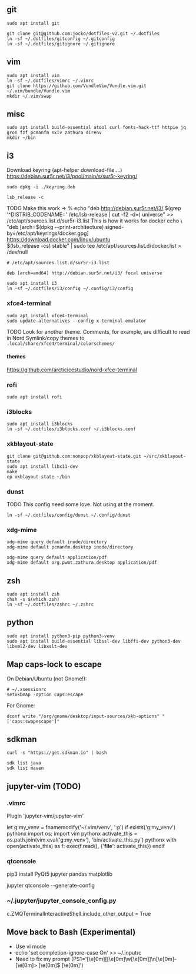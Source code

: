 ## git

```
sudo apt install git
```

```
git clone git@github.com:jocko/dotfiles-v2.git ~/.dotfiles
ln -sf ~/.dotfiles/gitconfig ~/.gitconfig
ln -sf ~/.dotfiles/gitignore ~/.gitignore
```

## vim

```
sudo apt install vim
ln -sf ~/.dotfiles/vimrc ~/.vimrc
git clone https://github.com/VundleVim/Vundle.vim.git ~/.vim/bundle/Vundle.vim
mkdir ~/.vim/swap
```

## misc

```
sudo apt install build-essential atool curl fonts-hack-ttf httpie jq gron fzf pcmanfm sxiv zathura direnv
mkdir ~/bin
```

## i3

Download keyring (apt-helper download-file ...)
https://debian.sur5r.net/i3/pool/main/s/sur5r-keyring/
```
sudo dpkg -i ./keyring.deb
```

```
lsb_release -c
```

TODO Make this work
-> % echo "deb http://debian.sur5r.net/i3/ $(grep '^DISTRIB_CODENAME=' /etc/lsb-release | cut -f2 -d=) universe" >> /etc/apt/sources.list.d/sur5r-i3.list
This is how it works for docker
      echo \
        "deb [arch=$(dpkg --print-architecture) signed-by=/etc/apt/keyrings/docker.gpg] https://download.docker.com/linux/ubuntu \
        $(lsb_release -cs) stable" | sudo tee /etc/apt/sources.list.d/docker.list > /dev/null

```
# /etc/apt/sources.list.d/sur5r-i3.list

deb [arch=amd64] http://debian.sur5r.net/i3/ focal universe
```

```
sudo apt install i3
ln -sf ~/.dotfiles/i3/config ~/.config/i3/config 
```

### xfce4-terminal

```
sudo apt install xfce4-terminal
sudo update-alternatives --config x-terminal-emulator
```

TODO Look for another theme. Comments, for example, are difficult to read in Nord
Symlink/copy themes to `.local/share/xfce4/terminal/colorschemes/`

#### themes

https://github.com/arcticicestudio/nord-xfce-terminal

### rofi

```
sudo apt install rofi
```

### i3blocks

```
sudo apt install i3blocks
ln -sf ~/.dotfiles/i3blocks.conf ~/.i3blocks.conf
```

### xkblayout-state


```
git clone git@github.com:nonpop/xkblayout-state.git ~/src/xkblayout-state
sudo apt install libx11-dev
make
cp xkblayout-state ~/bin
```

### dunst

TODO This config need some love. Not using at the moment.

```
ln -sf ~/.dotfiles/config/dunst ~/.config/dunst
```

### xdg-mime

```
xdg-mime query default inode/directory
xdg-mime default pcmanfm.desktop inode/directory

xdg-mime query default application/pdf
xdg-mime default org.pwmt.zathura.desktop application/pdf
```

## zsh

```
sudo apt install zsh
chsh -s $(which zsh)
ln -sf ~/.dotfiles/zshrc ~/.zshrc
```

## python

```
sudo apt install python3-pip python3-venv
sudo apt install build-essential libssl-dev libffi-dev python3-dev libxml2-dev libxslt-dev
```

## Map caps-lock to escape

On Debian/Ubuntu (not Gnome!):

```
# ~/.xsessionrc
setxkbmap -option caps:escape
```

For Gnome:

```
dconf write "/org/gnome/desktop/input-sources/xkb-options" "['caps:swapescape']"
```

## sdkman

```
curl -s "https://get.sdkman.io" | bash
```

```
sdk list java
sdk list maven
```

## jupyter-vim (TODO)

### .vimrc

Plugin 'jupyter-vim/jupyter-vim'

let g:my_venv = fnamemodify('~/.vim/venv', ':p')
if exists('g:my_venv')
    pythonx import os; import vim
    pythonx activate_this = os.path.join(vim.eval('g:my_venv'), 'bin/activate_this.py')
    pythonx with open(activate_this) as f: exec(f.read(), {'__file__': activate_this})
endif

### qtconsole

pip3 install PyQt5 jupyter pandas matplotlib

jupyter qtconsole --generate-config

### ~/.jupyter/jupyter_console_config.py

c.ZMQTerminalInteractiveShell.include_other_output = True

## Move back to Bash (Experimental)

* Use vi mode
* echo 'set completion-ignore-case On' >> ~/.inputrc
* Need to fix my prompt (PS1='\[\e[0m\][\[\e[0m\]\w\[\e[0m\]]\n\[\e[0m\]-\[\e[0m\]> \[\e[0m\]\$ \[\e[0m\]')
